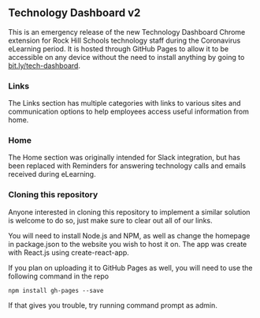 ## Technology Dashboard v2

This is an emergency release of the new Technology Dashboard Chrome extension for Rock Hill Schools technology staff during the Coronavirus eLearning period. It is hosted through GitHub Pages to allow it to be accessible on any device without the need to install anything by going to [bit.ly/tech-dashboard](bit.ly/tech-dashboard).

### Links

The Links section has multiple categories with links to various sites and communication options to help employees access useful information from home.

### Home

The Home section was originally intended for Slack integration, but has been replaced with Reminders for answering technology calls and emails received during eLearning.

### Cloning this repository

Anyone interested in cloning this repository to implement a similar solution is welcome to do so, just make sure to clear out all of our links.

You will need to install Node.js and NPM, as well as change the homepage in package.json to the website you wish to host it on. The app was create with React.js using create-react-app.

If you plan on uploading it to GitHub Pages as well, you will need to use the following command in the repo

`npm install gh-pages --save`

If that gives you trouble, try running command prompt as admin.